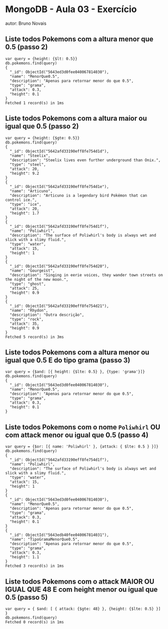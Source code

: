 # MongoDB - Aula 03 - Exercício
autor: Bruno Novais

## Liste todos Pokemons com a altura menor que 0.5 (passo 2)
```
var query = {height: {$lt: 0.5}}
db.pokemons.find(query)
{
  "_id": ObjectId("5643ed3d0fee040067814030"),
  "name": "MenorQue0.5",
  "description": "Apenas para retornar menor do que 0.5",
  "type": "grama",
  "attack": 0.3,
  "height": 0.1
}
Fetched 1 record(s) in 1ms
```

## Liste todos Pokemons com a altura maior ou igual que 0.5 (passo 2)
```
var query = {height: {$gte: 0.5}}
db.pokemons.find(query)
{
  "_id": ObjectId("5642afd33190eff8fe754d1d"),
  "name": "Steelix",
  "description": "Steelix lives even further underground than Onix.",
  "type": "steel",
  "attack": 20,
  "height": 9.2
}
{
  "_id": ObjectId("5642afd33190eff8fe754d1e"),
  "name": "Articuno",
  "description": "Articuno is a legendary bird Pokémon that can control ice.",
  "type": "ice",
  "attack": 20,
  "height": 1.7
}
{
  "_id": ObjectId("5642afd33190eff8fe754d1f"),
  "name": "Poliwhirl",
  "description": "The surface of Poliwhirl's body is always wet and slick with a slimy fluid.",
  "type": "water",
  "attack": 15,
  "height": 1
}
{
  "_id": ObjectId("5642afd33190eff8fe754d20"),
  "name": "Gourgeist",
  "description": "Singing in eerie voices, they wander town streets on the night of the new moon.",
  "type": "ghost",
  "attack": 25,
  "height": 0.9
}
{
  "_id": ObjectId("5642afd33190eff8fe754d21"),
  "name": "Rhydon",
  "description": "Outra descrição",
  "type": "rock",
  "attack": 35,
  "height": 0.9
}
Fetched 5 record(s) in 3ms
```

## Liste todos Pokemons com a altura menor ou igual que 0.5 E do tipo grama (passo 3)
```
var query = {$and: [{ height: {$lte: 0.5} }, {type: 'grama'}]}
db.pokemons.find(query)
{
  "_id": ObjectId("5643ed3d0fee040067814030"),
  "name": "MenorQue0.5",
  "description": "Apenas para retornar menor do que 0.5",
  "type": "grama",
  "attack": 0.3,
  "height": 0.1
}
```

## Liste todos Pokemons com o nome `Poliwhirl` OU com attack menor ou igual que 0.5 (passo 4)
```
var query = {$or: [{ name: 'Poliwhirl' }, {attack: { $lte: 0.5 } }]}
db.pokemons.find(query)
{
  "_id": ObjectId("5642afd33190eff8fe754d1f"),
  "name": "Poliwhirl",
  "description": "The surface of Poliwhirl's body is always wet and slick with a slimy fluid.",
  "type": "water",
  "attack": 15,
  "height": 1
}
{
  "_id": ObjectId("5643ed3d0fee040067814030"),
  "name": "MenorQue0.5",
  "description": "Apenas para retornar menor do que 0.5",
  "type": "grama",
  "attack": 0.3,
  "height": 0.1
}
{
  "_id": ObjectId("5643edb40fee040067814031"),
  "name": "TipoGramaMenorQue0.5",
  "description": "Apenas para retornar menor do que 0.5",
  "type": "grama",
  "attack": 0.3,
  "height": 1.1
}
Fetched 3 record(s) in 1ms

```

## Liste todos Pokemons com o attack MAIOR OU IGUAL QUE 48 E com height menor ou igual que 0.5 (passo 5)
```
var query = { $and: [ { attack: {$gte: 48} }, {height: {$lte: 0.5} }] }
db.pokemons.find(query)
Fetched 0 record(s) in 1ms
```